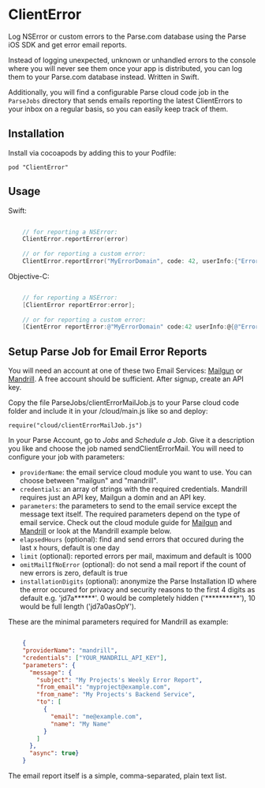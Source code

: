 ClientError
=========

Log NSError or custom errors to the Parse.com database using the Parse iOS SDK and get error email reports.

Instead of logging unexpected, unknown or unhandled errors to the console where you will never see them once your app is distributed, you can log them to your Parse.com database instead.
Written in Swift.
                   
Additionally, you will find a configurable Parse cloud code job in the `ParseJobs` directory that sends emails reporting the latest ClientErrors to your inbox on a regular basis,
so you can easily keep track of them.

## Installation
Install via cocoapods by adding this to your Podfile:

	pod "ClientError"

## Usage

Swift:

```swift

	// for reporting a NSError:
	ClientError.reportError(error)
	
	// or for reporting a custom error:
	ClientError.reportError("MyErrorDomain", code: 42, userInfo:{"ErrorDescription": "unexpected response"})
```


Objective-C:

```objective-c

	// for reporting a NSError:
	[ClientError reportError:error];
	
	// or for reporting a custom error:
	[CientError reportError:@"MyErrorDomain" code:42 userInfo:@{@"ErrorDescription": @"unexpected response"}];
```

## Setup Parse Job for Email Error Reports

You will need an account at one of these two Email Services: [Mailgun](http://www.mailgun.com) or [Mandrill](http://www.mandrill.com). A free account should be sufficient. After signup, create an API key.

Copy the file ParseJobs/clientErrorMailJob.js to your Parse cloud code folder and include it in your /cloud/main.js like so and deploy:

	require("cloud/clientErrorMailJob.js")
	
In your Parse Account, go to *Jobs* and *Schedule a Job*. Give it a description you like and choose the job named sendClientErrorMail. You will need to configure your job with parameters:

* `providerName`: the email service cloud module you want to use. You can choose between "mailgun" and "mandrill". 
* `credentials`: an array of strings with the required credentials. Mandrill requires just an API key, Mailgun a domin and an API key.
* `parameters`: the parameters to send to the email service except the message text itself. The required parameters depend on the type of email service. Check out the cloud module guide for [Mailgun](https://www.parse.com/docs/cloud_modules_guide#mailgun) and [Mandrill](https://www.parse.com/docs/cloud_modules_guide#mandrill) or look at the Mandrill example below.
* `elapsedHours` (optional): find and send errors that occured during the last x hours, default is one day
* `limit` (optional): reported errors per mail, maximum and default is 1000 
* `omitMailIfNoError` (optional): do not send a mail report if the count of new errors is zero, default is true
* `installationDigits` (optional): anonymize the Parse Installation ID where the error occured for privacy and security reasons to the first 4 digits as default e.g. 'jd7a******'. 0 would be completely hidden ('**********'), 10 would be full length ('jd7a0asOpY').

These are the minimal parameters required for Mandrill as example:

```json

	{
	"providerName": "mandrill",
	"credentials": ["YOUR_MANDRILL_API_KEY"],
	"parameters": {
	  "message": {
	    "subject": "My Projects's Weekly Error Report",
	    "from_email": "myproject@example.com",
	    "from_name": "My Projects's Backend Service",
	    "to": [
	      {
	        "email": "me@example.com",
	        "name": "My Name"
	      }
	    ]
	  },
	  "async": true}
	}
```

The email report itself is a simple, comma-separated, plain text list.